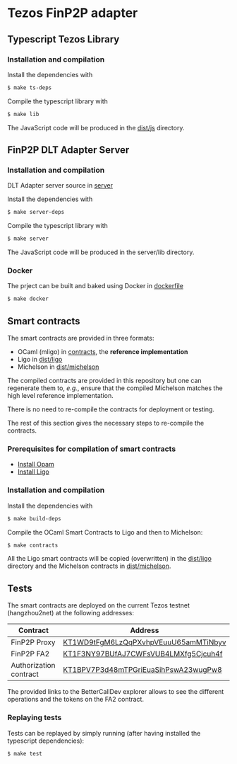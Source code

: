 # Tezos FinP2P adapter

## Typescript Tezos Library

### Installation and compilation

Install the dependencies with

```bash
$ make ts-deps
```

Compile the typescript library with

```bash
$ make lib
```

The JavaScript code will be produced in the [dist/js](dist/js) directory.

## FinP2P DLT Adapter Server

### Installation and compilation

DLT Adapter server source in [server](server)

Install the dependencies with

```bash
$ make server-deps
```

Compile the typescript library with

```bash
$ make server
```

The JavaScript code will be produced in the server/lib directory.

### Docker
The prject can be built and baked using Docker in [dockerfile](build/Dockerfile)

```bash
$ make docker
```

## Smart contracts

The smart contracts are provided in three formats:

- OCaml (mligo) in [contracts](contracts), the **reference implementation**
- Ligo in [dist/ligo](dist/ligo)
- Michelson in [dist/michelson](dist/michelson)

The compiled contracts are provided in this repository but one can regenerate
them to, _e.g._, ensure that the compiled Michelson matches the high level
reference implementation.

There is no need to re-compile the contracts for deployment or testing.

The rest of this section gives the necessary steps to re-compile the contracts.

### Prerequisites for compilation of smart contracts

- [Install Opam](https://opam.ocaml.org/doc/Install.html)
- [Install Ligo](https://ligolang.org/docs/intro/installation)

### Installation and compilation

Install the dependencies with

```bash
$ make build-deps
```

Compile the OCaml Smart Contracts to Ligo and then to Michelson:

```bash
$ make contracts
```

All the Ligo smart contracts will be copied (overwritten) in the
[dist/ligo](dist/ligo) directory and the Michelson contracts in
[dist/michelson](dist/michelson).

## Tests

The smart contracts are deployed on the current Tezos testnet (hangzhou2net) at
the following addresses:

Contract | Address
---|---
FinP2P Proxy | [KT1WD9tFgM6LzQqPXvhpVEuuU65amMTiNbyv](https://better-call.dev/hangzhou2net/KT1WD9tFgM6LzQqPXvhpVEuuU65amMTiNbyv)
FinP2P FA2 | [KT1F3NY97BUfAJ7CWFsVUB4LMXfg5Cjcuh4f](https://better-call.dev/hangzhou2net/KT1F3NY97BUfAJ7CWFsVUB4LMXfg5Cjcuh4f)
Authorization contract | [KT1BPV7P3d48mTPGriEuaSihPswA23wugPw8](https://better-call.dev/hangzhou2net/KT1BPV7P3d48mTPGriEuaSihPswA23wugPw8)

The provided links to the BetterCallDev explorer allows to see the different
operations and the tokens on the FA2 contract.

### Replaying tests

Tests can be replayed by simply running (after having installed the typescript
dependencies):

```bash
$ make test
```
